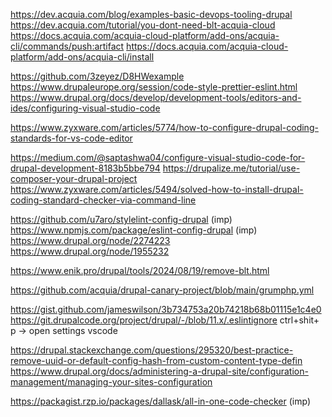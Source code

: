 https://dev.acquia.com/blog/examples-basic-devops-tooling-drupal
https://dev.acquia.com/tutorial/you-dont-need-blt-acquia-cloud
https://docs.acquia.com/acquia-cloud-platform/add-ons/acquia-cli/commands/push:artifact
https://docs.acquia.com/acquia-cloud-platform/add-ons/acquia-cli/install


https://github.com/3zeyez/D8HWexample
https://www.drupaleurope.org/session/code-style-prettier-eslint.html
https://www.drupal.org/docs/develop/development-tools/editors-and-ides/configuring-visual-studio-code

https://www.zyxware.com/articles/5774/how-to-configure-drupal-coding-standards-for-vs-code-editor 


https://medium.com/@saptashwa04/configure-visual-studio-code-for-drupal-development-8183b5bbe794
https://drupalize.me/tutorial/use-composer-your-drupal-project
https://www.zyxware.com/articles/5494/solved-how-to-install-drupal-coding-standard-checker-via-command-line

https://github.com/u7aro/stylelint-config-drupal   (imp)
https://www.npmjs.com/package/eslint-config-drupal   (imp)
https://www.drupal.org/node/2274223
https://www.drupal.org/node/1955232


https://www.enik.pro/drupal/tools/2024/08/19/remove-blt.html

https://github.com/acquia/drupal-canary-project/blob/main/grumphp.yml

https://gist.github.com/jameswilson/3b734753a20b74218b68b01115e1c4e0
https://git.drupalcode.org/project/drupal/-/blob/11.x/.eslintignore
ctrl+shit+ p -> open settings vscode

https://drupal.stackexchange.com/questions/295320/best-practice-remove-uuid-or-default-config-hash-from-custom-content-type-defin
https://www.drupal.org/docs/administering-a-drupal-site/configuration-management/managing-your-sites-configuration

https://packagist.rzp.io/packages/dallask/all-in-one-code-checker (imp)
